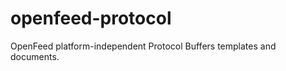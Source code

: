 openfeed-protocol
=================

OpenFeed platform-independent Protocol Buffers templates and documents.